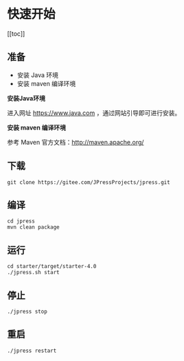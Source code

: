 # 快速开始


[[toc]]

## 准备

- 安装 Java 环境
- 安装 maven 编译环境

**安装Java环境**

进入网址 https://www.java.com ，通过网站引导即可进行安装。


**安装 maven 编译环境**

参考 Maven 官方文档：http://maven.apache.org/

## 下载

```
git clone https://gitee.com/JPressProjects/jpress.git
```

## 编译

```
cd jpress
mvn clean package
```

## 运行

```
cd starter/target/starter-4.0
./jpress.sh start
```

## 停止

```
./jpress stop
```

## 重启

```
./jpress restart
```